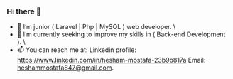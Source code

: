 ### Hi there 👋
- 🔭 I’m junior ( Laravel | Php | MySQL ) web developer. \
- 🌱 I’m currently seeking to improve my skills in ( Back-end Development ). \
- 📫 You can reach me at: Linkedin profile: https://www.linkedin.com/in/hesham-mostafa-23b9b817a Email: heshammostafa847@gmail.com.
